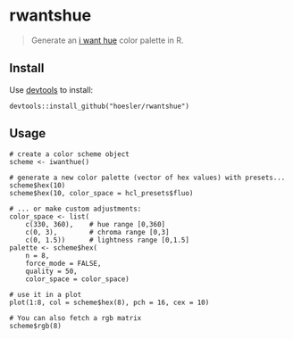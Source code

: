 # rwantshue

> Generate an [i want hue](http://tools.medialab.sciences-po.fr/iwanthue/) color palette in R.

## Install
Use [devtools](https://github.com/hadley/devtools) to install:

```
devtools::install_github("hoesler/rwantshue")
```

## Usage
```
# create a color scheme object
scheme <- iwanthue()

# generate a new color palette (vector of hex values) with presets...
scheme$hex(10)
scheme$hex(10, color_space = hcl_presets$fluo)

# ... or make custom adjustments:
color_space <- list(
	c(330, 360),	# hue range [0,360]
	c(0, 3),		# chroma range [0,3]
	c(0, 1.5))		# lightness range [0,1.5]
palette <- scheme$hex(
	n = 8,
	force_mode = FALSE,
	quality = 50,
	color_space = color_space)
	
# use it in a plot
plot(1:8, col = scheme$hex(8), pch = 16, cex = 10)

# You can also fetch a rgb matrix
scheme$rgb(8)
```

